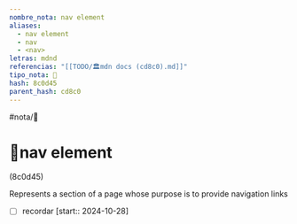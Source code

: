 ```yaml
---
nombre_nota: nav element
aliases:
  - nav element
  - nav
  - <nav>
letras: mdnd
referencias: "[[TODO/🏛️mdn docs (cd8c0).md]]"
tipo_nota: 📑
hash: 8c0d45
parent_hash: cd8c0
---
```


#nota/📑

# 📑nav element
<div class="hash">(8c0d45)</div>


Represents a section of a page whose purpose is to provide navigation links


- [ ] recordar  [start:: 2024-10-28]
